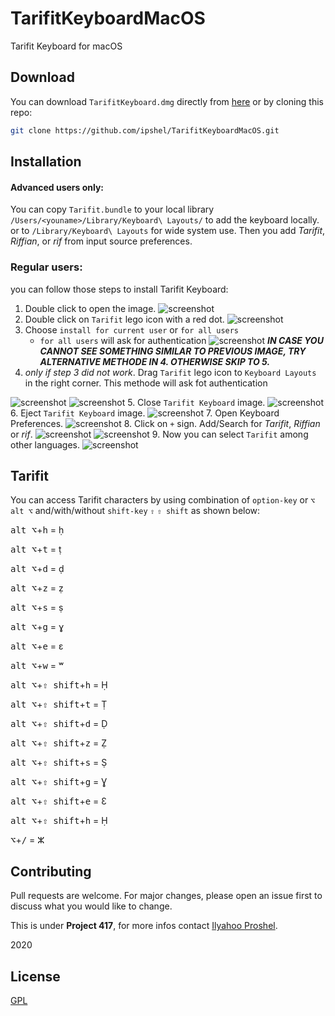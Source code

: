 # TarifitKeyboardMacOS
Tarifit Keyboard for macOS



## Download

You can download `TarifitKeyboard.dmg` directly from [here](https://github.com/ipshel/TarifitKeyboardMacOS/raw/main/TarifitKeyboard.dmg) or by cloning this repo:

```bash
git clone https://github.com/ipshel/TarifitKeyboardMacOS.git
```

## Installation
#### Advanced users only:
You can copy `Tarifit.bundle` to your local library `/Users/<youname>/Library/Keyboard\ Layouts/` to add the keyboard locally. or to `/Library/Keyboard\ Layouts` for wide system use. Then you add *Tarifit*, *Riffian*, or *rif* from input source preferences.

### Regular users:
you can follow those steps to install Tarifit Keyboard:
1. Double click to open the image.
![screenshot](/screenshots/shot0001.jpg)
2. Double click on `Tarifit` lego icon with a red dot. 
![screenshot](/screenshots/shot0002.jpg)
3. Choose `install for current user` or `for all users`
   - `for all users` will ask for authentication
![screenshot](/screenshots/shot0003.jpg)
***IN CASE YOU CANNOT SEE SOMETHING SIMILAR TO PREVIOUS IMAGE, TRY ALTERNATIVE METHODE IN 4. OTHERWISE SKIP TO 5.***
4. *only if step 3 did not work*. Drag `Tarifit` lego icon to `Keyboard Layouts` in the right corner. This methode will ask fot authentication

![screenshot](/screenshots/shot0004.jpg)
![screenshot](/screenshots/shot0005.jpg)
5. Close `Tarifit Keyboard` image.
![screenshot](/screenshots/shot0006.jpg)
6. Eject `Tarifit Keyboard` image.
![screenshot](/screenshots/shot0007.jpg)
7. Open Keyboard Preferences.
![screenshot](/screenshots/shot0008.jpg)
8. Click on `+` sign. Add/Search for *Tarifit*, *Riffian* or *rif*.
![screenshot](/screenshots/shot0009.jpg)
![screenshot](/screenshots/shot0010.jpg)
9. Now you can select `Tarifit` among other languages.
![screenshot](/screenshots/shot0011.jpg)

## Tarifit
You can access Tarifit characters by using combination of `option-key` or `⌥` `alt ⌥` and/with/without `shift-key` `⇧` `⇧ shift` as shown below:

<kbd>alt ⌥</kbd>+<kbd>h</kbd> = ḥ

<kbd>alt ⌥</kbd>+<kbd>t</kbd> = ṭ

<kbd>alt ⌥</kbd>+<kbd>d</kbd> = ḍ

<kbd>alt ⌥</kbd>+<kbd>z</kbd> = ẓ

<kbd>alt ⌥</kbd>+<kbd>s</kbd> = ṣ

<kbd>alt ⌥</kbd>+<kbd>g</kbd> = ɣ

<kbd>alt ⌥</kbd>+<kbd>e</kbd> = ɛ

<kbd>alt ⌥</kbd>+<kbd>w</kbd> = ʷ

<kbd>alt ⌥</kbd>+<kbd>⇧ shift</kbd>+<kbd>h</kbd> = Ḥ

<kbd>alt ⌥</kbd>+<kbd>⇧ shift</kbd>+<kbd>t</kbd> = Ṭ

<kbd>alt ⌥</kbd>+<kbd>⇧ shift</kbd>+<kbd>d</kbd> = Ḍ

<kbd>alt ⌥</kbd>+<kbd>⇧ shift</kbd>+<kbd>z</kbd> = Ẓ

<kbd>alt ⌥</kbd>+<kbd>⇧ shift</kbd>+<kbd>s</kbd> = Ṣ

<kbd>alt ⌥</kbd>+<kbd>⇧ shift</kbd>+<kbd>g</kbd> = Ɣ

<kbd>alt ⌥</kbd>+<kbd>⇧ shift</kbd>+<kbd>e</kbd> = Ɛ

<kbd>alt ⌥</kbd>+<kbd>⇧ shift</kbd>+<kbd>h</kbd> = Ḥ

<kbd>⌥</kbd>+<kbd>/</kbd> = ⵣ


## Contributing
Pull requests are welcome. For major changes, please open an issue first to discuss what you would like to change.

This is under **Project 417**, for more infos contact [Ilyahoo Proshel](mailto:ip@ipshel.com).

2020
## License
[GPL](LICENSE)
